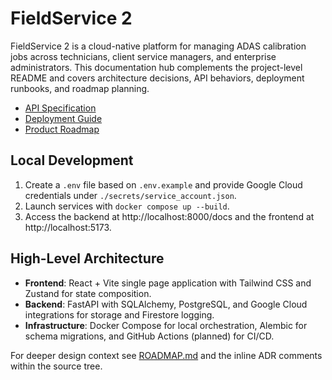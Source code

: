 ﻿# FieldService 2

FieldService 2 is a cloud-native platform for managing ADAS calibration jobs across technicians, client service managers, and enterprise administrators. This documentation hub complements the project-level README and covers architecture decisions, API behaviors, deployment runbooks, and roadmap planning.

- [API Specification](./API_SPEC.md)
- [Deployment Guide](./DEPLOYMENT.md)
- [Product Roadmap](./ROADMAP.md)

## Local Development

1. Create a `.env` file based on `.env.example` and provide Google Cloud credentials under `./secrets/service_account.json`.
2. Launch services with `docker compose up --build`.
3. Access the backend at http://localhost:8000/docs and the frontend at http://localhost:5173.

## High-Level Architecture

- **Frontend**: React + Vite single page application with Tailwind CSS and Zustand for state composition.
- **Backend**: FastAPI with SQLAlchemy, PostgreSQL, and Google Cloud integrations for storage and Firestore logging.
- **Infrastructure**: Docker Compose for local orchestration, Alembic for schema migrations, and GitHub Actions (planned) for CI/CD.

For deeper design context see [ROADMAP.md](./ROADMAP.md) and the inline ADR comments within the source tree.
